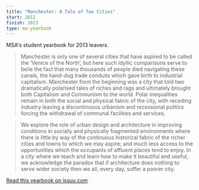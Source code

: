 ```yaml
---
title: "Manchester: A Tale of Two Cities"
start: 2012
finish: 2013
type: ma-yearbook
---
```


MSA's student yearbook for 2013 leavers.

> Manchester is only one of several cities that have aspired to be called
the ‘Venice of the North’, but here such idyllic comparisons serve to
belie the fact that many thousands of people died navigating these
canals, the hand-dug trade conduits which gave birth to industrial
capitalism. Manchester from the beginning was a city that told two
dramatically polarised tales of riches and rags and ultimately brought
both Capitalism and Communism to the world. Polar inequalities remain
in both the social and physical fabric of the city, with receding industry
leaving a discontinuous urbanism and recessional politics forcing the
withdrawal of communal facilities and services.

> We explore the role of urban design and architecture in improving
conditions in socially and physically fragmented environments where
there is little by way of the continuous historical fabric of the richer
cities and towns to which we may aspire; and much less access to the
opportunities which the occupants of affluent places tend to enjoy. In
a city where we teach and learn how to make it beautiful and useful,
we acknowledge the paradox that if architecture does nothing to serve
wider society then we all, every day, suffer a poorer city.

<a class="button" href="https://issuu.com/stefanwhite/docs/msap_year_book_2013_single_page">Read this yearbook on issuu.com</a>
